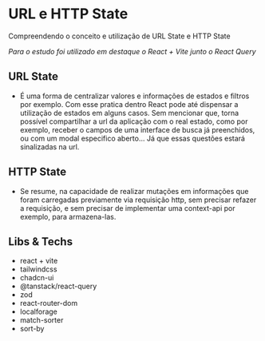 # URL e HTTP State
Compreendendo o conceito e utilização de URL State e HTTP State 

*Para o estudo foi utilizado em destaque o React + Vite junto o React Query* 

## URL State
- É uma forma de centralizar valores e informações de estados e filtros por exemplo. Com esse pratica dentro React pode até dispensar a utilização de estados em alguns casos.
Sem mencionar que, torna possível compartilhar a url da aplicação com o real estado, como por exemplo, receber o campos de uma interface de busca já preenchidos, ou com um modal especifico aberto... Já que essas questões estará sinalizadas na url. 

## HTTP State
- Se resume, na capacidade de realizar mutações em informações que foram carregadas previamente via requisição http, sem precisar refazer a requisição, e sem precisar de implementar uma context-api por exemplo, para armazena-las.


## Libs & Techs

- react + vite
- tailwindcss
- chadcn-ui
- @tanstack/react-query
- zod
- react-router-dom 
- localforage 
- match-sorter 
- sort-by
